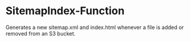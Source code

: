 # SitemapIndex-Function
Generates a new sitemap.xml and index.html whenever a file is added or removed from an S3 bucket.
